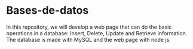 # Bases-de-datos

In this repository, we will develop a web page that can do the basic operations in a database: Insert, Delete, Update and Retrieve information.
The database is made with MySQL and the web page with node js.
